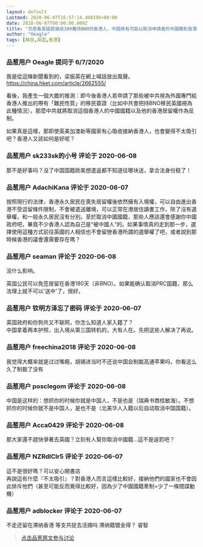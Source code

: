 ```yaml
---
layout: default
Lastmod: 2020-06-07T16:57:14.408196+00:00
date: 2020-06-07T00:00:00.000Z
title: "怎麼看英國若接收300萬持BNO的香港人，中國將有可能以取消申請者的中國籍和香港居留權作為反制手段？"
author: "Oeagle"
tags: [移民,英国,香港]
---
```



### 品葱用户 **Oeagle** 提问于 6/7/2020
    
我是從這條新聞看到的，梁振英在網上喊話放出風聲。https://china.hket.com/article/2662555/  
  
看後，我產生一個大膽的推測：即今後香港人若申請了那些被中共視為外國專門給香港人推出的帶有「難民性質」的移民簽證（比如中共會把持BNO移民英國視為此種情況），那麼中共就將取消這個香港人的中國國籍以及他的香港居留權作為反制。  
  
如果真是這樣，那即使英美加澳新等國家有心吸收接納香港人，也會變得不太吸引吧？香港人又該如何是好呢？
    
                

### 品葱用户 **sk233sk的小号** 评论于 2020-06-08
        
那不是好事吗？没了中国国籍欧美想遣返都不知道往哪块送，拿合法身份稳了！
        
                

### 品葱用户 **AdachiKana** 评论于 2020-06-07
        
按照現行的法律，香港永久居民在喪失居留權後依然擁有入境權，可以自由進出香港不受逗留條件限制，不會被遣送離境，可以正常在港居住讀書工作，除了沒有選舉權，和一般永久居民沒有分別。至於取消中國國籍，那些人應該還會感謝你中國政府吧，畢竟不少香港人認為自己是“被中國人”的。如果事情真的走到那一步，選擇使用這種方式前往英國的人相信也不會留戀香港所謂的選舉權了吧，或者說到那時候香港的議會還需要存在嗎？
        
                

### 品葱用户 **seaman** 评论于 2020-06-08
        
没什么影响。  
  
英国公民可以免签居留在香港180天（非BNO）。如果能确认取消PRC国籍，那么法理上就不可以'送中'了，很好。
        
                

### 品葱用户 **钦明方泽忘了密码** 评论于 2020-06-07
        
英国政府和你狗共又不联网，你怎么知道人家入籍了？  
中国拿着两本护照，出入境从第三国转机的，大有人在。先把这些人解决了再说。
        
                

### 品葱用户 **freechina2018** 评论于 2020-06-08
        
我觉得大概率就是过过嘴瘾，胡锡进当时不还说中国会制裁高通苹果吗，你看这么久了制裁了没有
        
                

### 品葱用户 **posclegom** 评论于 2020-06-08
        
中国是这样的：想抓你的时候你就是中国人，不是也是（瑞典书商桂敏海）。不想抓你的时候你就不是中国人，是也不是（北美华人入籍以后自动取消中国国籍）。
        
                

### 品葱用户 **Acca0429** 评论于 2020-06-08
        
那大家還不趕快爭著去英國？立刻有人幫你取消中國籍...這不是逞罰吧？
        
                

### 品葱用户 **NZRdlClr5** 评论于 2020-06-07
        
這不是很好嗎？可以安心開書店  
再說這有什麼『不太吸引』？對香港人而言這樣比較好，接納他們的國家也不會因此排斥他們（甚至可能反而覺得比較好，因為少了中國國籍牽制=少了一條間諜動機）
        
                

### 品葱用户 **adblocker** 评论于 2020-06-07
        
不走还留在滞纳香港 等支共捉去活摘吗 滞纳籍镀金得？ 睿智
        
                





> [点击品葱原文参与讨论](https://pincong.rocks/question/26924)

